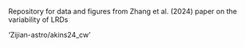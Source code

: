 Repository for data and figures from Zhang et al. (2024) paper on the variability of LRDs

‘Zijian-astro/akins24_cw’
